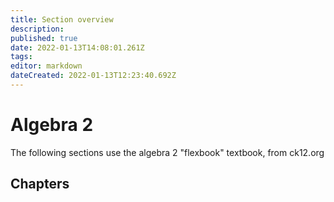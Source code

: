 ```yaml
---
title: Section overview 
description: 
published: true
date: 2022-01-13T14:08:01.261Z
tags: 
editor: markdown
dateCreated: 2022-01-13T12:23:40.692Z
---
```


# Algebra 2
 The following sections use the algebra 2 "flexbook" textbook, from ck12.org
 
 ## Chapters
 
